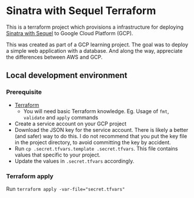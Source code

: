 # Sinatra with Sequel Terraform
This is a terraform project which provisions a infrastructure for deploying [Sinatra with Sequel](https://github.com/tommi-lew-learn/sinatra-with-sequel) to Google Cloud Platform (GCP). 

This was created as part of a GCP learning project. The goal was to deploy a simple web application with a database. And along the way, appreciate the differences between AWS and GCP.


## Local development environment

### Prerequisite
- [Terraform](https://www.terraform.io/)
  - You will need basic Terraform knowledge. Eg. Usage of `fmt`, `validate` and `apply` commands
- Create a service account on your GCP project
- Download the JSON key for the service account. There is likely a better (and safer) way to do this. I do not recommend that you put the key file in the project directory, to avoid committing the key by accident.
- Run `cp .secret.tfvars.template .secret.tfvars`. This file contains values that specific to your project.
- Update the values in `.secret.tfvars` accordingly.

### Terraform apply
Run `terraform apply -var-file="secret.tfvars"`
